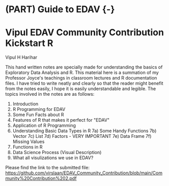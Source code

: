 # (PART) Guide to EDAV {-}

# Vipul EDAV Community Contribution Kickstart R

Vipul H Harihar

This hand written notes are specially made for understanding the basics of Exploratory Data Analysis and R. This material here is a summation of my Professor Joyce's teachings in classroom lectures and R documentation files. 
I have tried to write neatly and clearly so that the reader might benefit from the notes easily, I hope it is easily understandable and legible. 
The topics involved in the notes are as follows:
1) Introduction
2) R Programming for EDAV
3) Some Fun Facts about R
4) Features of R that makes it perfect for "EDAV"
5) Application of R Programming
6) Understanding Basic Data Types in R
7a) Some Handy Functions 
7b) Vector
7c) List
7d) Factors - VERY IMPORTANT
7e) Data Frame
7f) Missing Values
8) Functions in R
9) Data Science Process (Visual Description)
10) What all visulizations we use in EDAV?

Please find the link to the submitted file:
https://github.com/virslaan/EDAV_Community_Contribution/blob/main/Community%20Contribution%202.pdf
